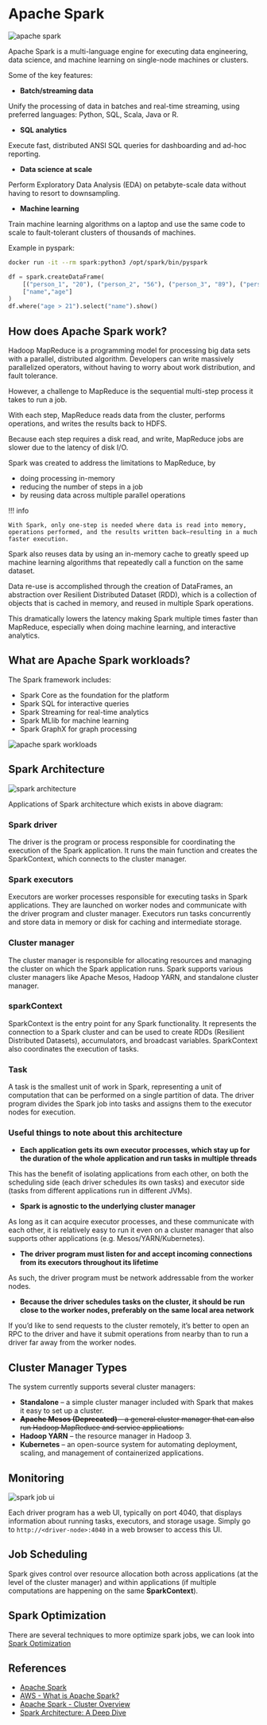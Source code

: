 # Apache Spark

![apache spark](../pics/apache-spark.png)

Apache Spark is a multi-language engine for executing data engineering, data science, and machine learning on single-node machines or clusters.

Some of the key features:

- **Batch/streaming data**

Unify the processing of data in batches and real-time streaming, using preferred languages: Python, SQL, Scala, Java or R.

- **SQL analytics**

Execute fast, distributed ANSI SQL queries for dashboarding and ad-hoc reporting.

- **Data science at scale**

Perform Exploratory Data Analysis (EDA) on petabyte-scale data without having to resort to downsampling.

- **Machine learning**

Train machine learning algorithms on a laptop and use the same code to scale to fault-tolerant clusters of thousands of machines.

Example in pyspark:

```bash
docker run -it --rm spark:python3 /opt/spark/bin/pyspark
```

```python
df = spark.createDataFrame(
    [("person_1", "20"), ("person_2", "56"), ("person_3", "89"), ("person_4", "20")],
    ["name","age"]
)
df.where("age > 21").select("name").show()
```

## How does Apache Spark work?

Hadoop MapReduce is a programming model for processing big data sets with a parallel, distributed algorithm. Developers can write massively parallelized operators, without having to worry about work distribution, and fault tolerance.

However, a challenge to MapReduce is the sequential multi-step process it takes to run a job.

With each step, MapReduce reads data from the cluster, performs operations, and writes the results back to HDFS.

Because each step requires a disk read, and write, MapReduce jobs are slower due to the latency of disk I/O.

Spark was created to address the limitations to MapReduce, by

- doing processing in-memory
- reducing the number of steps in a job
- by reusing data across multiple parallel operations

!!! info

    With Spark, only one-step is needed where data is read into memory, operations performed, and the results written back—resulting in a much faster execution.

Spark also reuses data by using an in-memory cache to greatly speed up machine learning algorithms that repeatedly call a function on the same dataset.

Data re-use is accomplished through the creation of DataFrames, an abstraction over Resilient Distributed Dataset (RDD), which is a collection of objects that is cached in memory, and reused in multiple Spark operations.

This dramatically lowers the latency making Spark multiple times faster than MapReduce, especially when doing machine learning, and interactive analytics.

## What are Apache Spark workloads?

The Spark framework includes:

- Spark Core as the foundation for the platform
- Spark SQL for interactive queries
- Spark Streaming for real-time analytics
- Spark MLlib for machine learning
- Spark GraphX for graph processing

![apache spark workloads](../pics/apache-spark-workloads.png)

## Spark Architecture

![spark architecture](../pics/spark-architecture.png)

Applications of Spark architecture which exists in above diagram:

### Spark driver

The driver is the program or process responsible for coordinating the execution of the Spark application. It runs the main function and creates the SparkContext, which connects to the cluster manager.

### Spark executors

Executors are worker processes responsible for executing tasks in Spark applications. They are launched on worker nodes and communicate with the driver program and cluster manager. Executors run tasks concurrently and store data in memory or disk for caching and intermediate storage.

### Cluster manager

The cluster manager is responsible for allocating resources and managing the cluster on which the Spark application runs. Spark supports various cluster managers like Apache Mesos, Hadoop YARN, and standalone cluster manager.

### sparkContext

SparkContext is the entry point for any Spark functionality. It represents the connection to a Spark cluster and can be used to create RDDs (Resilient Distributed Datasets), accumulators, and broadcast variables. SparkContext also coordinates the execution of tasks.

### Task

A task is the smallest unit of work in Spark, representing a unit of computation that can be performed on a single partition of data. The driver program divides the Spark job into tasks and assigns them to the executor nodes for execution.

### Useful things to note about this architecture

- **Each application gets its own executor processes, which stay up for the duration of the whole application and run tasks in multiple threads**

This has the benefit of isolating applications from each other, on both the scheduling side (each driver schedules its own tasks) and executor side (tasks from different applications run in different JVMs).

- **Spark is agnostic to the underlying cluster manager**

As long as it can acquire executor processes, and these communicate with each other, it is relatively easy to run it even on a cluster manager that also supports other applications (e.g. Mesos/YARN/Kubernetes).

- **The driver program must listen for and accept incoming connections from its executors throughout its lifetime**

As such, the driver program must be network addressable from the worker nodes.

- **Because the driver schedules tasks on the cluster, it should be run close to the worker nodes, preferably on the same local area network**

If you’d like to send requests to the cluster remotely, it’s better to open an RPC to the driver and have it submit operations from nearby than to run a driver far away from the worker nodes.

## Cluster Manager Types

The system currently supports several cluster managers:

- **Standalone** – a simple cluster manager included with Spark that makes it easy to set up a cluster.
- ~~**Apache Mesos (Deprecated)** – a general cluster manager that can also run Hadoop MapReduce and service applications.~~
- **Hadoop YARN** – the resource manager in Hadoop 3.
- **Kubernetes** – an open-source system for automating deployment, scaling, and management of containerized applications.

## Monitoring

![spark job ui](../pics/spark-job-ui.png)

Each driver program has a web UI, typically on port 4040, that displays information about running tasks, executors, and storage usage. Simply go to `http://<driver-node>:4040` in a web browser to access this UI.

## Job Scheduling

Spark gives control over resource allocation both across applications (at the level of the cluster manager) and within applications (if multiple computations are happening on the same **SparkContext**).

## Spark Optimization

There are several techniques to more optimize spark jobs, we can look into [Spark Optimization](spark-optimization.md)

## References

- [Apache Spark](https://spark.apache.org/)
- [AWS - What is Apache Spark?](https://aws.amazon.com/what-is/apache-spark/)
- [Apache Spark - Cluster Overview](https://spark.apache.org/docs/latest/cluster-overview.html)
- [Spark Architecture: A Deep Dive](https://medium.com/@amitjoshi7/spark-architecture-a-deep-dive-2480ef45f0be)
